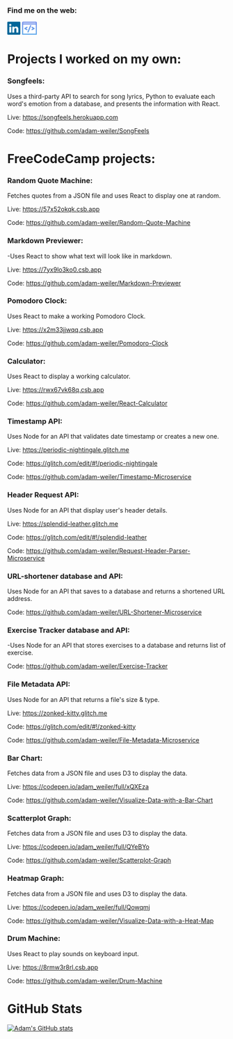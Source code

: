 ### Find me on the web:
<a href="https://www.linkedin.com/in/adamweiler" target="blank"><img align="center" src="https://raw.githubusercontent.com/adam-weiler/adam-weiler/492e2356034e2c049ea305bb29d29723ff68af44/socials/linkedin.svg" alt="Adam Weiler Linkedin profile" height="30" /></a> <a href="https://adam-weiler.com" target="blank"><img align="center" src="https://raw.githubusercontent.com/adam-weiler/adam-weiler/main/socials/portfolio-logo.png" alt="Adam Weiler Web Developer Portfolio" height="30" /></a>


# Projects I worked on my own:
### Songfeels: 
Uses a third-party API to search for song lyrics, Python to evaluate each word's emotion from a database, and presents the information with React.

Live: <a href="https://songfeels.herokuapp.com" target="blank">https://songfeels.herokuapp.com</a>

Code: <a href="https://github.com/adam-weiler/SongFeels" target="blank">https://github.com/adam-weiler/SongFeels</a>


# FreeCodeCamp projects:
### Random Quote Machine:
Fetches quotes from a JSON file and uses React to display one at random.

Live: <a href="https://57x52okqk.csb.app" target="blank">https://57x52okqk.csb.app</a>

Code: <a href="https://github.com/adam-weiler/Random-Quote-Machine" target="blank">https://github.com/adam-weiler/Random-Quote-Machine</a>

### Markdown Previewer:
-Uses React to show what text will look like in markdown.

Live: <a href="https://7yx9lo3ko0.csb.app" target="blank">https://7yx9lo3ko0.csb.app</a>

Code: <a href="https://github.com/adam-weiler/Markdown-Previewer" target="blank">https://github.com/adam-weiler/Markdown-Previewer</a>

### Pomodoro Clock:
Uses React to make a working Pomodoro Clock.

Live: <a href="https://x2m33jjwqq.csb.app" target="blank">https://x2m33jjwqq.csb.app</a>

Code: <a href="https://github.com/adam-weiler/Pomodoro-Clock" target="blank">https://github.com/adam-weiler/Pomodoro-Clock</a>

### Calculator:
Uses React to display a working calculator.

Live: <a href="https://rwx67vk68q.csb.app" target="blank">https://rwx67vk68q.csb.app</a>

Code: <a href="https://github.com/adam-weiler/React-Calculator" target="blank">https://github.com/adam-weiler/React-Calculator</a>

### Timestamp API:
Uses Node for an API that validates date timestamp or creates a new one.

Live: <a href="https://periodic-nightingale.glitch.me" target="blank">https://periodic-nightingale.glitch.me</a>

Code: <a href="https://glitch.com/edit/#!/periodic-nightingale" target="blank">https://glitch.com/edit/#!/periodic-nightingale</a>

Code: <a href="https://github.com/adam-weiler/Timestamp-Microservice" target="blank">https://github.com/adam-weiler/Timestamp-Microservice</a>

### Header Request API:
Uses Node for an API that display user's header details.

Live: <a href="https://splendid-leather.glitch.me" target="blank">https://splendid-leather.glitch.me</a>

Code: <a href="https://glitch.com/edit/#!/splendid-leather" target="blank">https://glitch.com/edit/#!/splendid-leather</a>

Code: <a href="https://github.com/adam-weiler/Request-Header-Parser-Microservice" target="blank">https://github.com/adam-weiler/Request-Header-Parser-Microservice</a>

### URL-shortener database and API:
Uses Node for an API that saves to a database and returns a shortened URL address.

Code: <a href="https://github.com/adam-weiler/URL-Shortener-Microservice" target="blank">https://github.com/adam-weiler/URL-Shortener-Microservice</a>

### Exercise Tracker database and API:
-Uses Node for an API that stores exercises to a database and returns list of exercise.

Code: <a href="https://github.com/adam-weiler/Exercise-Tracker" target="blank">https://github.com/adam-weiler/Exercise-Tracker</a>

### File Metadata API:
Uses Node for an API that returns a file's size & type.

Live: <a href="https://zonked-kitty.glitch.me" target="blank">https://zonked-kitty.glitch.me</a>

Code: <a href="https://glitch.com/edit/#!/zonked-kitty" target="blank">https://glitch.com/edit/#!/zonked-kitty</a>

Code: <a href="https://github.com/adam-weiler/File-Metadata-Microservice" target="blank">https://github.com/adam-weiler/File-Metadata-Microservice</a>

### Bar Chart:
Fetches data from a JSON file and uses D3 to display the data.

Live: <a href="https://codepen.io/adam_weiler/full/xQXEza" target="blank">https://codepen.io/adam_weiler/full/xQXEza</a>

Code: <a href="https://github.com/adam-weiler/Visualize-Data-with-a-Bar-Chart" target="blank">https://github.com/adam-weiler/Visualize-Data-with-a-Bar-Chart</a>

### Scatterplot Graph:
Fetches data from a JSON file and uses D3 to display the data.

Live: <a href="https://codepen.io/adam_weiler/full/QYeBYo" target="blank">https://codepen.io/adam_weiler/full/QYeBYo</a>

Code: <a href="https://github.com/adam-weiler/Scatterplot-Graph" target="blank">https://github.com/adam-weiler/Scatterplot-Graph</a>

### Heatmap Graph:
Fetches data from a JSON file and uses D3 to display the data.

Live: <a href="https://codepen.io/adam_weiler/full/Qowqmj" target="blank">https://codepen.io/adam_weiler/full/Qowqmj</a>

Code: <a href="https://github.com/adam-weiler/Visualize-Data-with-a-Heat-Map" target="blank">https://github.com/adam-weiler/Visualize-Data-with-a-Heat-Map</a>

### Drum Machine:
Uses React to play sounds on keyboard input.

Live: <a href="https://8rmw3r8rl.csb.app" target="blank">https://8rmw3r8rl.csb.app</a>

Code: <a href="https://github.com/adam-weiler/Drum-Machine" target="blank">https://github.com/adam-weiler/Drum-Machine</a>


# GitHub Stats
[![Adam's GitHub stats](https://github-readme-stats.vercel.app/api?username=adam-weiler)](https://github.com/adam-weiler)